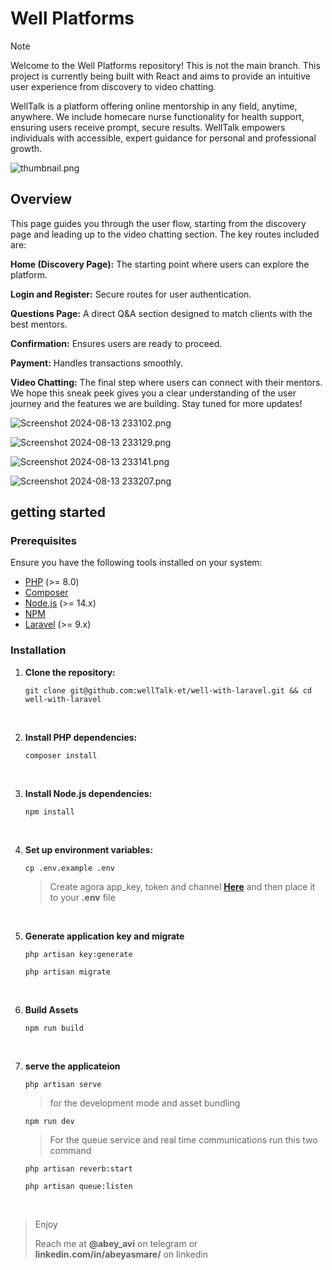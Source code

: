 # Well Platforms

> [!NOTE]
> Welcome to the Well Platforms repository! This is not the main branch. This project is currently being built with React and aims to provide an intuitive user experience from discovery to video chatting.

WellTalk is a platform offering online mentorship in any field, anytime, anywhere. We include homecare nurse functionality for health support, ensuring users receive prompt, secure results. WellTalk empowers individuals with accessible, expert guidance for personal and professional growth.

![thumbnail.png](resources/assets/overview/thumbnail.png)

## Overview

This page guides you through the user flow, starting from the discovery page and leading up to the video chatting section. The key routes included are:

**Home (Discovery Page):** The starting point where users can explore the platform.

**Login and Register:** Secure routes for user authentication.

**Questions Page:** A direct Q&A section designed to match clients with the best mentors.

**Confirmation:** Ensures users are ready to proceed.

**Payment:** Handles transactions smoothly.

**Video Chatting:** The final step where users can connect with their mentors.
We hope this sneak peek gives you a clear understanding of the user journey and the features we are building. Stay tuned for more updates!

![Screenshot 2024-08-13 233102.png](resources/assets/overview/Screenshot%202024-08-13%20233102.png)

![Screenshot 2024-08-13 233129.png](resources/assets/overview/Screenshot%202024-08-13%20233129.png)

![Screenshot 2024-08-13 233141.png](resources/assets/overview/Screenshot%202024-08-13%20233141.png)

![Screenshot 2024-08-13 233207.png](resources/assets/overview/Screenshot%202024-08-13%20233207.png)


## getting started

### Prerequisites

Ensure you have the following tools installed on your system:
- [PHP](https://www.php.net/) (>= 8.0)
- [Composer](https://getcomposer.org/)
- [Node.js](https://nodejs.org/) (>= 14.x)
- [NPM](https://www.npmjs.com/)
- [Laravel](https://laravel.com/) (>= 9.x)


### Installation

1. **Clone the repository:**

    `git clone git@github.com:wellTalk-et/well-with-laravel.git && cd well-with-laravel`

    <br>

2. **Install PHP dependencies:**

    `composer install`

    <br>

3. **Install Node.js dependencies:**


    `npm install`

    <br>

4. **Set up environment variables:**

    `cp .env.example .env`
    > Create agora app_key, token and channel **<a href="https://console.agora.io/">Here</a>** and then place it to your **.env** file

    <br>

5. **Generate application key and migrate**

    `php artisan key:generate`

    `php artisan migrate`

    <br>

6. **Build Assets**

    `npm run build`

    <br>
7. **serve the applicateion**

    `php artisan serve`

    > for the development mode and asset bundling  
    
    `npm run dev`

    > For the queue service and real time communications run this two command

    `php artisan reverb:start`
    <br>

    `php artisan queue:listen`

    <br>

> Enjoy
>
> Reach me at **@abey_avi** on telegram or **linkedin.com/in/abeyasmare/** on linkedin
>
